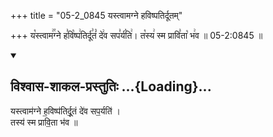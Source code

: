 +++
title = "05-2_0845 यस्त्वामग्ने हविष्पतिर्दूतम्"

+++
य꣡स्त्वाम꣢꣯ग्ने ह꣣वि꣡ष्प꣢तिर्दू꣣तं꣡ दे꣢व सप꣣र्य꣡ति꣢। त꣡स्य꣢ स्म प्रावि꣣ता꣡ भ꣢व ॥ 05-2:0845 ॥

<div class="js_include" newlevelforh1="2" title="विश्वास-शाकल-प्रस्तुतिः" unfilled url="/vedAH_Rk/shAkalam/saMhitA/vishvAsa-prastutiH/01/012/08_yastvAmagne_haviShpatirdUtaM.md">
<details open><summary><h2>विश्वास-शाकल-प्रस्तुतिः ...{Loading}...</h2></summary>


यस्त्वाम॑ग्ने ह॒विष्प॑तिर्दू॒तं दे॑व सप॒र्यति॑ ।  
तस्य॑ स्म प्रावि॒ता भ॑व ॥

</details>
</div>